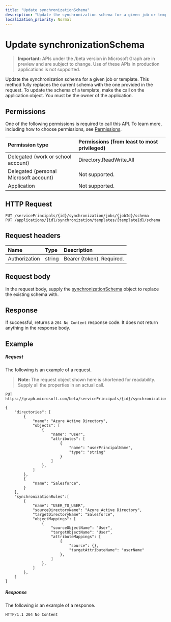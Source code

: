 ```yaml
---
title: "Update synchronizationSchema"
description: "Update the synchronization schema for a given job or template. This method fully replaces the current schema with the one provided in the request. To update the schema of a template, make the call on the application object. You must be the owner of the application."
localization_priority: Normal
---
```


# Update synchronizationSchema

> **Important:** APIs under the /beta version in Microsoft Graph are in preview and are subject to change. Use of these APIs in production applications is not supported.

Update the synchronization schema for a given job or template. This method fully replaces the current schema with the one provided in the request. To update the schema of a template, make the call on the application object. You must be the owner of the application.

## Permissions
One of the following permissions is required to call this API. To learn more, including how to choose permissions, see [Permissions](/graph/permissions-reference).

|Permission type                        | Permissions (from least to most privileged)              |
|:--------------------------------------|:---------------------------------------------------------|
|Delegated (work or school account)     |Directory.ReadWrite.All  |
|Delegated (personal Microsoft account) |Not supported.|
|Application                            |Not supported.| 

## HTTP Request
<!-- { "blockType": "ignored" } -->
```http
PUT /servicePrincipals/{id}/synchronization/jobs/{jobId}/schema
PUT /applications/{id}/synchronization/templates/{templateId}/schema
```

## Request headers

| Name           | Type    | Description|
|:---------------|:--------|:-----------|
| Authorization  | string  | Bearer {token}. Required. |

## Request body

In the request body, supply the [synchronizationSchema](../resources/synchronization-synchronizationschema.md) object to replace the existing schema with.

## Response

If successful, returns a `204 No Content` response code. It does not return anything in the response body.

## Example

##### Request
The following is an example of a request.

>**Note:** The request object shown here is shortened for readability. Supply all the properties in an actual call.
<!-- {
  "blockType": "request",
  "name": "update_synchronizationschema"
}-->
```http
PUT https://graph.microsoft.com/beta/servicePrincipals/{id}/synchronization/jobs/{jobId}/schema

{
    "directories": [
        {
            "name": "Azure Active Directory",
            "objects": [
                {
                    "name": "User",
                    "attributes": [
                        {
                            "name": "userPrincipalName",
                            "type": "string"
                        }
                    ]
                },
            ]
        },
        {
            "name": "Salesforce",
        }
    ],
    "synchronizationRules":[
        {
            "name": "USER_TO_USER",
            "sourceDirectoryName": "Azure Active Directory",
            "targetDirectoryName": "Salesforce",
            "objectMappings": [
                {
                    "sourceObjectName": "User",
                    "targetObjectName": "User",
                    "attributeMappings": [
                        {
                            "source": {},
                            "targetAttributeName": "userName"
                        },
                    ]
                },
            ]
        },
    ]
}

```

##### Response
The following is an example of a response.
<!-- {
  "blockType": "response",
  "truncated": true,
  "@odata.type": "microsoft.graph.synchronizationSchema"
} -->
```http
HTTP/1.1 204 No Content
```

<!-- uuid: 8fcb5dbc-d5aa-4681-8e31-b001d5168d79
2015-10-25 14:57:30 UTC -->
<!-- {
  "type": "#page.annotation",
  "description": "Update synchronizationschema",
  "keywords": "",
  "section": "documentation",
  "tocPath": ""
}-->
